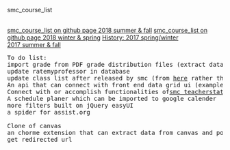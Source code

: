 smc_course_list
<br>
<!-- <a href="https://codepen.io/please_check_your_network_connection/full/bBgqNK/">smc_course_list on codepen</a> -->
<br>
<a href="https://jimmyrowland.github.io/smc_course_list/classlist/">smc_course_list on github page 2018 summer & fall</a>
<a href="https://jimmyrowland.github.io/smc_course_list/classlist/2018spring/">smc_course_list on github page 2018 winter & spring</a>
<a href="https://jimmyrowland.github.io/smc_course_list/classlist/2017spring/">History: 2017 spring/winter</a>
<br>
<a href="https://jimmyrowland.github.io/smc_course_list/classlist/2017fall">2017 summer & fall</a>

<pre>
To do list:
import grade from PDF grade distribution files (extract data from pdf files)
update ratemyprofessor in database
update class list after released by smc (from <a href="https://isiscc.smc.edu/pls/apex/f?p=123:1:576606229479:pg_R_6372223720392943169:NO&pg_min_row=1&pg_max_rows=5000&pg_rows_fetched=50">here</a> rather than <a href="https://isiscc.smc.edu/isisdoc/web_cat_sched_20171.html#ACCTG   1"> here </a>)
An api that can connect with front end data grid ui (example:<a href="https://www.jeasyui.com/">jQuery easyUI</a> I really don't want to use PHP)
Connect with or accomplish functionalities of<a href="http://www.smcteacherstats.com/">smc teacherstats</a> <a href="https://github.com/jtrwallace/SMC_CPC_Web">another grade distribution</a>
A schedule planer which can be imported to google calender
more filters built on jQuery easyUI
a spider for assist.org

Clone of canvas
an chorme extension that can extract data from canvas and post to webserver(seems not possible)
get redirected url
</pre>
